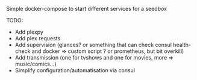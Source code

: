 Simple docker-compose to start different services for a seedbox

TODO:
-   Add plexpy
-   Add plex requests
-   Add supervision (glances? or something that can check consul health-check and docker => custom script ? or prometheus, but bit overkill)
-   Add transmission (one for tvshows and one for movies, more => music/comics…)
-   Simplify configuration/automatisation via consul
